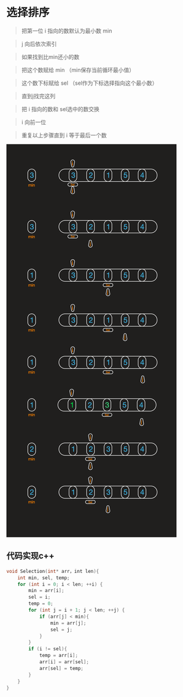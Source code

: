 # 选择排序

> 把第一位 i 指向的数默认为最小数 min  

> j 向后依次索引  

> 如果找到比min还小的数  

> 把这个数赋给 min （min保存当前循环最小值）  

> 这个数下标赋给 sel （sel作为下标选择指向这个最小数）  

> 直到j找完这列  

> 把 i 指向的数和 sel选中的数交换  

> i 向前一位  

> 重复以上步骤直到 i 等于最后一个数
 
 ![pic](../pic/selection.png)
 
 ## 代码实现c++
 ```c++
 void Selection(int* arr，int len){
    int min, sel, temp;
    for (int i = 0; i < len; ++i) {
        min = arr[i];
        sel = i;
        temp = 0;
        for (int j = i + 1; j < len; ++j) {
            if (arr[j] < min){
                min = arr[j];
                sel = j;
            }
        }
        if (i != sel){
            temp = arr[i];
            arr[i] = arr[sel];
            arr[sel] = temp;
        }
    }
}
 ```


